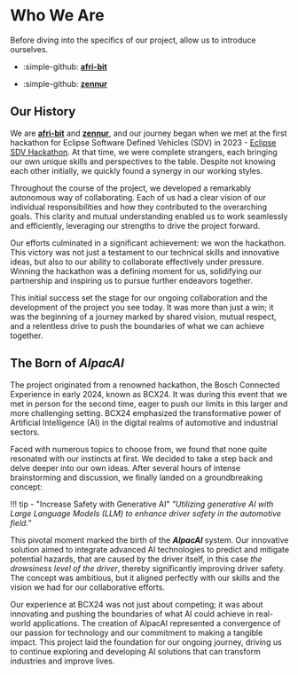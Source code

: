 # Who We Are

Before diving into the specifics of our project, allow us to introduce ourselves.

<div class="grid cards" markdown>

-   :simple-github: [__afri-bit__](https://github.com/afri-bit)
    
-   :simple-github: [__zennur__](https://github.com/zennur)

</div>

## Our History

We are [__afri-bit__](https://github.com/afri-bit) and [__zennur__](https://github.com/zennur), and our journey began when we met at the first hackathon for Eclipse Software Defined Vehicles (SDV) in 2023 - [Eclipse SDV Hackathon](https://sdv.eclipse.org/sdv-hackathon-2023/). At that time, we were complete strangers, each bringing our own unique skills and perspectives to the table. Despite not knowing each other initially, we quickly found a synergy in our working styles.

Throughout the course of the project, we developed a remarkably autonomous way of collaborating. Each of us had a clear vision of our individual responsibilities and how they contributed to the overarching goals. This clarity and mutual understanding enabled us to work seamlessly and efficiently, leveraging our strengths to drive the project forward.

Our efforts culminated in a significant achievement: we won the hackathon. This victory was not just a testament to our technical skills and innovative ideas, but also to our ability to collaborate effectively under pressure. Winning the hackathon was a defining moment for us, solidifying our partnership and inspiring us to pursue further endeavors together.

This initial success set the stage for our ongoing collaboration and the development of the project you see today. It was more than just a win; it was the beginning of a journey marked by shared vision, mutual respect, and a relentless drive to push the boundaries of what we can achieve together.

## The Born of __*AlpacAI*__

The project originated from a renowned hackathon, the Bosch Connected Experience in early 2024, known as BCX24. It was during this event that we met in person for the second time, eager to push our limits in this larger and more challenging setting. BCX24 emphasized the transformative power of Artificial Intelligence (AI) in the digital realms of automotive and industrial sectors.

Faced with numerous topics to choose from, we found that none quite resonated with our instincts at first. We decided to take a step back and delve deeper into our own ideas. After several hours of intense brainstorming and discussion, we finally landed on a groundbreaking concept: 

!!! tip - "Increase Safety with Generative AI"
    *"Utilizing generative AI with Large Language Models (LLM) to enhance driver safety in the automotive field."*

This pivotal moment marked the birth of the __*AlpacAI*__ system. Our innovative solution aimed to integrate advanced AI technologies to predict and mitigate potential hazards, that are caused by the driver itself, in this case *the drowsiness level of the driver*, thereby significantly improving driver safety. The concept was ambitious, but it aligned perfectly with our skills and the vision we had for our collaborative efforts.

Our experience at BCX24 was not just about competing; it was about innovating and pushing the boundaries of what AI could achieve in real-world applications. The creation of AlpacAI represented a convergence of our passion for technology and our commitment to making a tangible impact. This project laid the foundation for our ongoing journey, driving us to continue exploring and developing AI solutions that can transform industries and improve lives.